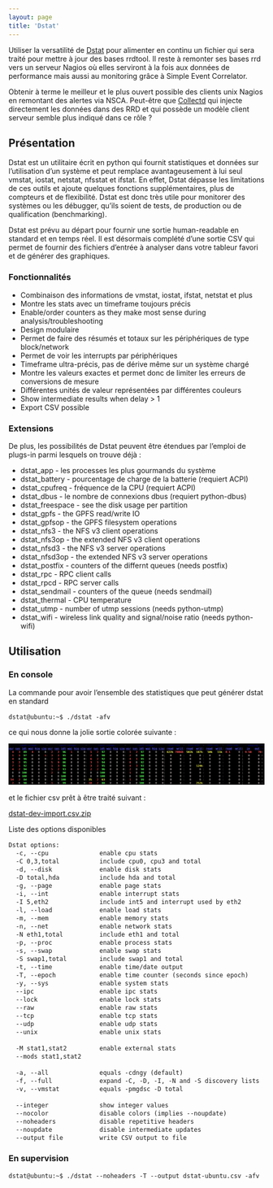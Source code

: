 ```yaml
---
layout: page
title: 'Dstat'
---
```


Utiliser la versatilité de [Dstat](http://dag.wieers.com/home-made/dstat/ "http://dag.wieers.com/home-made/dstat/") pour alimenter en continu un fichier qui sera traité pour mettre à jour des bases rrdtool. Il reste à remonter ses bases rrd vers un serveur Nagios où elles serviront à la fois aux données de performance mais aussi au monitoring grâce à Simple Event Correlator.

Obtenir à terme le meilleur et le plus ouvert possible des clients unix Nagios en remontant des alertes via NSCA. Peut-être que [Collectd](../nagios/integration/collectd.html "nagios:integration:collectd") qui injecte directement les données dans des RRD et qui possède un modèle client serveur semble plus indiqué dans ce rôle ?

## Présentation

Dstat est un utilitaire écrit en python qui fournit statistiques et données sur l’utilisation d’un système et peut remplace avantageusement à lui seul vmstat, iostat, netstat, nfsstat et ifstat. En effet, Dstat dépasse les limitations de ces outils et ajoute quelques fonctions supplémentaires, plus de compteurs et de flexibilité. Dstat est donc très utile pour monitorer des systèmes ou les débugger, qu’ils soient de tests, de production ou de qualification (benchmarking).

Dstat est prévu au départ pour fournir une sortie human-readable en standard et en temps réel. Il est désormais complété d’une sortie CSV qui permet de fournir des fichiers d’entrée à analyser dans votre tableur favori et de générer des graphiques.

### Fonctionnalités

-   Combinaison des informations de vmstat, iostat, ifstat, netstat et
    plus
-   Montre les stats avec un timeframe toujours précis
-   Enable/order counters as they make most sense during
    analysis/troubleshooting
-   Design modulaire
-   Permet de faire des résumés et totaux sur les périphériques de type
    block/network
-   Permet de voir les interrupts par périphériques
-   Timeframe ultra-précis, pas de dérive même sur un système chargé
-   Montre les valeurs exactes et permet donc de limiter les erreurs de
    conversions de mesure
-   Différentes unités de valeur représentées par différentes couleurs
-   Show intermediate results when delay \> 1
-   Export CSV possible

### Extensions

De plus, les possibilités de Dstat peuvent être étendues par l’emploi de
plugs-in parmi lesquels on trouve déjà :

-   dstat\_app - les processes les plus gourmands du système
-   dstat\_battery - pourcentage de charge de la batterie (requiert
    ACPI)
-   dstat\_cpufreq - fréquence de la CPU (requiert ACPI)
-   dstat\_dbus - le nombre de connexions dbus (requiert python-dbus)
-   dstat\_freespace - see the disk usage per partition
-   dstat\_gpfs - the GPFS read/write IO
-   dstat\_gpfsop - the GPFS filesystem operations
-   dstat\_nfs3 - the NFS v3 client operations
-   dstat\_nfs3op - the extended NFS v3 client operations
-   dstat\_nfsd3 - the NFS v3 server operations
-   dstat\_nfsd3op - the extended NFS v3 server operations
-   dstat\_postfix - counters of the differnt queues (needs postfix)
-   dstat\_rpc - RPC client calls
-   dstat\_rpcd - RPC server calls
-   dstat\_sendmail - counters of the queue (needs sendmail)
-   dstat\_thermal - CPU temperature
-   dstat\_utmp - number of utmp sessions (needs python-utmp)
-   dstat\_wifi - wireless link quality and signal/noise ratio (needs
    python-wifi)

## Utilisation

### En console

La commande pour avoir l’ensemble des statistiques que peut générer dstat en standard

	dstat@ubuntu:~$ ./dstat -afv

ce qui nous donne la jolie sortie colorée suivante :

[![](../assets/media/dstat-full.png@w=600)](../_detail/dstat-full.png@id=supervision%253Adstat.html "dstat-full.png")

et le fichier csv prêt à être traité suivant :

[dstat-dev-import.csv.zip](../assets/media/dstat-dev-import.csv.zip "dstat-dev-import.csv.zip")

Liste des options disponibles

~~~
Dstat options:
  -c, --cpu              enable cpu stats
  -C 0,3,total           include cpu0, cpu3 and total
  -d, --disk             enable disk stats
  -D total,hda           include hda and total
  -g, --page             enable page stats
  -i, --int              enable interrupt stats
  -I 5,eth2              include int5 and interrupt used by eth2
  -l, --load             enable load stats
  -m, --mem              enable memory stats
  -n, --net              enable network stats
  -N eth1,total          include eth1 and total
  -p, --proc             enable process stats
  -s, --swap             enable swap stats
  -S swap1,total         include swap1 and total
  -t, --time             enable time/date output
  -T, --epoch            enable time counter (seconds since epoch)
  -y, --sys              enable system stats
  --ipc                  enable ipc stats
  --lock                 enable lock stats
  --raw                  enable raw stats
  --tcp                  enable tcp stats
  --udp                  enable udp stats
  --unix                 enable unix stats

  -M stat1,stat2         enable external stats
  --mods stat1,stat2

  -a, --all              equals -cdngy (default)
  -f, --full             expand -C, -D, -I, -N and -S discovery lists
  -v, --vmstat           equals -pmgdsc -D total

  --integer              show integer values
  --nocolor              disable colors (implies --noupdate)
  --noheaders            disable repetitive headers
  --noupdate             disable intermediate updates
  --output file          write CSV output to file
~~~

### En supervision

	dstat@ubuntu:~$ ./dstat --noheaders -T --output dstat-ubuntu.csv -afv